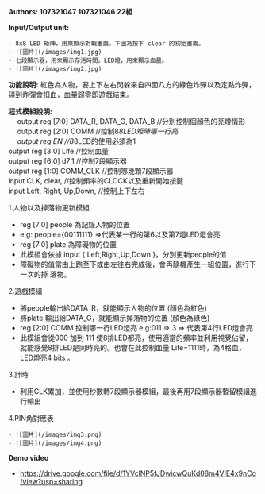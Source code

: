 ﻿**Authors: 107321047 107321046 22組**        
 
**Input/Output unit:**                 

	- 8x8 LED 矩陣，用來顯示對戰畫面。下圖為按下 clear 的初始畫面。
	- ![圖片](/images/img1.jpg)
	- 七段顯示器，用來顯示存活時間。LED燈，用來顯示血量。
	- ![圖片](/images/img2.jpg)


**功能說明:**
	紅色為人物，要上下左右閃躲來自四面八方的綠色炸彈以及定點炸彈，碰到炸彈會扣血，血量歸零即遊戲結束。

**程式模組說明:**  
　 output reg [7:0] DATA_R, DATA_G, DATA_B      //分別控制個顏色的亮燈情形  
　 output reg [2:0] COMM                        //控制8*8LED矩陣哪一行亮  
　 output reg EN                            //8*8LED的使用必須為1  
   output reg [3:0] Life                    //控制血量     
   output reg [6:0] d7_1                    //控制7段顯示器  
   output reg [1:0] COMM_CLK                //控制哪幾顆7段顯示器   
   input CLK, clear,                        //控制頻率的CLOCK以及重新開始按鍵   
   input Left, Right, Up,Down,              //控制上下左右   

1.人物以及掉落物更新模組
  - reg [7:0] people 為記錄人物的位置
  - e.g: people={00111111} =>代表某一行的第6以及第7燈LED燈會亮
  - reg [7:0] plate 為障礙物的位置 
  - 此模組會依據 input { Left,Right,Up,Down }，分別更新people的值 
  - 障礙物的值當由上跑至下或由左往右完成後，會再隨機產生一組位置，進行下一次的掉    落物。  

2.遊戲模組
  - 將people輸出給DATA_R，就能顯示人物的位置 (顏色為紅色)
  - 將plate 輸出給DATA_G，就能顯示掉落物的位置 (顏色為綠色)
  - reg [2:0] COMM 控制哪一行LED燈亮 e.g:011 => 3 => 代表第4行LED燈會亮
  - 此模組會從000 加到 111 使8排LED都亮，使用適當的頻率並利用視覺佔留，就能感覺8排LED是同時亮的。也會在此控制血量 Life=1111時，為4格血，LED燈亮4 bits 。


3.計時
- 利用CLK累加，並使用秒數轉7段顯示器模組，最後再用7段顯示器暫留模組進行輸出     

4.PIN角對應表                   

    - ![圖片](/images/img3.png)
    - ![圖片](/images/img4.png)


**Demo video**
- https://drive.google.com/file/d/1YVclNP5fJDwicwQuKd08m4VIE4x9nCq/view?usp=sharing




